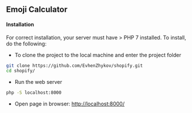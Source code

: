 ## Emoji Calculator

#### Installation

For correct installation, your server must have > PHP 7 installed.
To install, do the following:

- To clone the project to the local machine and enter the project folder
```bash
git clone https://github.com/EvhenZhykov/shopify.git
cd shopify/
```
- Run the web server
```bash
php -S localhost:8000
```
- Open page in browser: [http://localhost:8000/](http://localhost:8000/)
